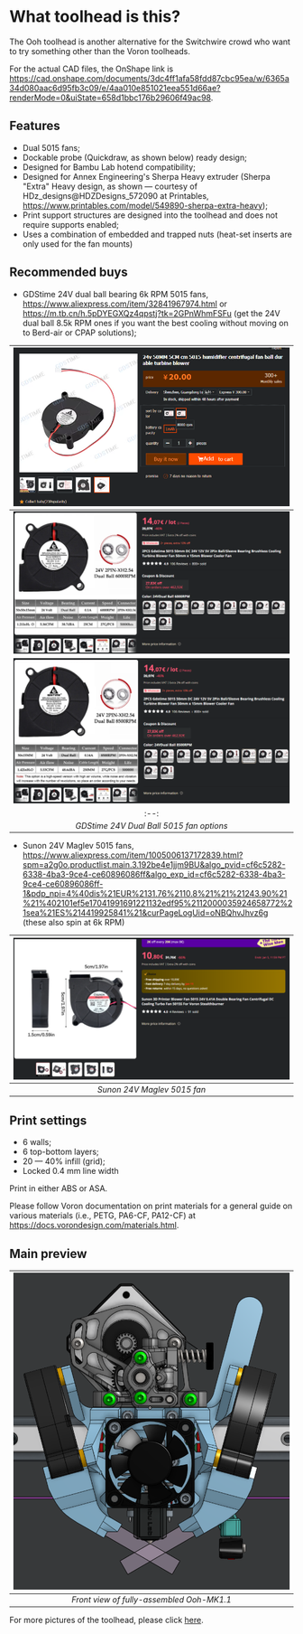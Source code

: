 # What toolhead is this?
The Ooh toolhead is another alternative for the Switchwire crowd who want to try something other than the Voron toolheads.

For the actual CAD files, the OnShape link is https://cad.onshape.com/documents/3dc4ff1afa58fdd87cbc95ea/w/6365a34d080aac6d95fb3c09/e/4aa010e851021eea551d66ae?renderMode=0&uiState=658d1bbc176b29606f49ac98.

## Features
- Dual 5015 fans;
- Dockable probe (Quickdraw, as shown below) ready design;
- Designed for Bambu Lab hotend compatibility;
- Designed for Annex Engineering's Sherpa Heavy extruder (Sherpa "Extra" Heavy design, as shown — courtesy of HDz_designs@HDZDesigns_572090 at Printables, https://www.printables.com/model/549890-sherpa-extra-heavy);
- Print support structures are designed into the toolhead and does not require supports enabled;
- Uses a combination of embedded and trapped nuts (heat-set inserts are only used for the fan mounts) 

## Recommended buys
- GDStime 24V dual ball bearing 6k RPM 5015 fans, https://www.aliexpress.com/item/32841967974.html or https://m.tb.cn/h.5pDYEGXQz4qpstj?tk=2GPnWhmFSFu (get the 24V dual ball 8.5k RPM ones if you want the best cooling without moving on to Berd-air or CPAP solutions);

| ![TaoBao GDStime 24V Dual Ball 8.5k RPM 5015 fan.png](<pictures/TaoBao GDStime 24V Dual Ball 8k RPM 5015.png>)
|:--:|
| ![GDStime 24V Dual Ball 8.5k RPM 5015.png](<pictures/GDStime 24V Dual Ball 8.5k RPM 5015.png>)
| ![GDStime 24V Dual Ball 6k RPM 5015.png](<pictures/GDStime 24V Dual Ball 6k RPM 5015.png>)
|:--:|
| *GDStime 24V Dual Ball 5015 fan options* |
<!-- Put the picture closer to the description if you want that to pop up first -->

- Sunon 24V Maglev 5015 fans, https://www.aliexpress.com/item/1005006137172839.html?spm=a2g0o.productlist.main.3.192be4e1jjm9BU&algo_pvid=cf6c5282-6338-4ba3-9ce4-ce60896086ff&algo_exp_id=cf6c5282-6338-4ba3-9ce4-ce60896086ff-1&pdp_npi=4%40dis%21EUR%2131.76%2110.8%21%21%21243.90%21%21%402101ef5e17041991691221132edf95%2112000035924658772%21sea%21ES%214419925841%21&curPageLogUid=oNBQhvJhvz6g (these also spin at 6k RPM)

| ![Sunon 24V Maglev 5015.png](<pictures/Sunon 24V Maglev 5015.png>)
|:--:|
| *Sunon 24V Maglev 5015 fan* |

## Print settings
- 6 walls;
- 6 top-bottom layers;
- 20 — 40% infill (grid);
- Locked 0.4 mm line width

Print in either ABS or ASA. 

Please follow Voron documentation on print materials for a general guide on various materials (i.e., PETG, PA6-CF, PA12-CF) at https://docs.vorondesign.com/materials.html.

## Main preview
| ![ooh-mk1.1-front-view.png](<pictures/mk1_1-frontview.png>)
|:--:|
| *Front view of fully-assembled Ooh-MK1.1* |

For more pictures of the toolhead, please click [here](pictures).